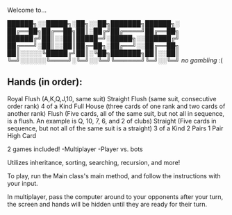 Welcome to...

██████╗░░█████╗░██╗░░██╗███████╗██████╗░
██╔══██╗██╔══██╗██║░██╔╝██╔════╝██╔══██╗
██████╔╝██║░░██║█████═╝░█████╗░░██████╔╝
██╔═══╝░██║░░██║██╔═██╗░██╔══╝░░██╔══██╗
██║░░░░░╚█████╔╝██║░╚██╗███████╗██║░░██║
╚═╝░░░░░░╚════╝░╚═╝░░╚═╝╚══════╝╚═╝░░╚═╝
		*no gambling*	:(
## Hands (in order): 
Royal Flush (A,K,Q,J,10, same suit)
Straight Flush (same suit, consecutive order rank)
4 of a Kind
Full House (three cards of one rank and two cards of another rank)
Flush (Five cards, all of the same suit, but not all in sequence, is a flush. An example is Q, 10, 7, 6, and 2 of clubs)
Straight (Five cards in sequence, but not all of the same suit is a straight)
3 of a Kind
2 Pairs
1 Pair	
High Card

2 games included!
  -Multiplayer
  -Player vs. bots

Utilizes inheritance, sorting, searching, recursion, and more!

To play, run the Main class's main method, and follow the instructions with your input.

In multiplayer, pass the computer around to your opponents after your turn, the screen and hands will be hidden until they are ready for their turn.

